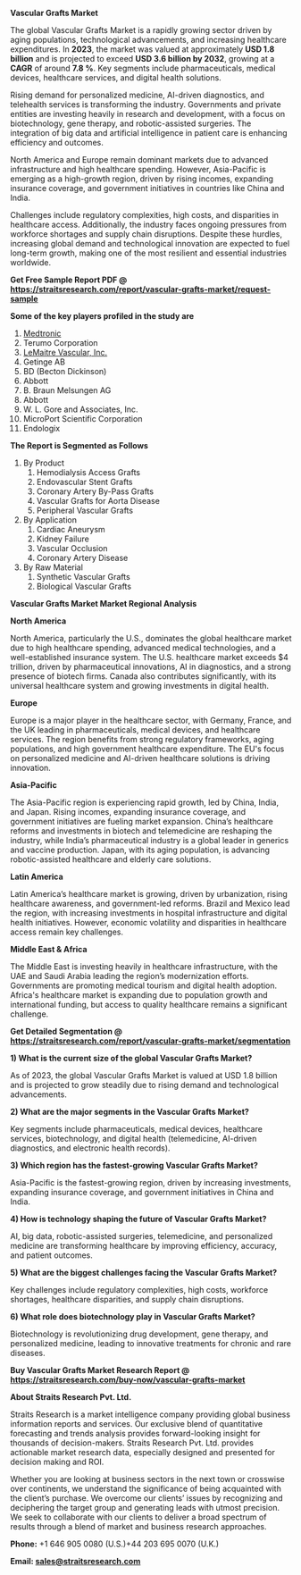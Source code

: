 <p><strong>Vascular Grafts Market</strong></p>
<p>The global Vascular Grafts Market is a rapidly growing sector driven by aging populations, technological advancements, and increasing healthcare expenditures. In <strong>2023</strong>, the market was valued at approximately <strong>USD 1.8 billion</strong> and is projected to exceed <strong>USD 3.6 billion</strong><strong> by 2032</strong>, growing at a <strong>CAGR</strong> of around <strong>7.8 %</strong>. Key segments include pharmaceuticals, medical devices, healthcare services, and digital health solutions.</p>
<p>Rising demand for personalized medicine, AI-driven diagnostics, and telehealth services is transforming the industry. Governments and private entities are investing heavily in research and development, with a focus on biotechnology, gene therapy, and robotic-assisted surgeries. The integration of big data and artificial intelligence in patient care is enhancing efficiency and outcomes.</p>
<p>North America and Europe remain dominant markets due to advanced infrastructure and high healthcare spending. However, Asia-Pacific is emerging as a high-growth region, driven by rising incomes, expanding insurance coverage, and government initiatives in countries like China and India.</p>
<p>Challenges include regulatory complexities, high costs, and disparities in healthcare access. Additionally, the industry faces ongoing pressures from workforce shortages and supply chain disruptions. Despite these hurdles, increasing global demand and technological innovation are expected to fuel long-term growth, making one of the most resilient and essential industries worldwide.</p>
<p><strong>Get Free Sample Report PDF @ <a href=https://straitsresearch.com/report/vascular-grafts-market/request-sample>https://straitsresearch.com/report/vascular-grafts-market/request-sample</a></strong></p>
<div><strong>Some of the key players profiled in the study are</strong></div>
<p><ol>
<li><a href=""https://www.medtronic.com/in-en/index.html"" target=""_blank"">Medtronic</a></li>
<li>Terumo Corporation</li>
<li><a href=""https://www.lemaitre.com/"" target=""_blank"">LeMaitre Vascular, Inc.</a></li>
<li>Getinge AB</li>
<li>BD (Becton Dickinson)</li>
<li>Abbott</li>
<li>B. Braun Melsungen AG</li>
<li>Abbott</li>
<li>W. L. Gore and Associates, Inc.</li>
<li>MicroPort Scientific Corporation</li>
<li>Endologix</li>
</ol></p>
<p><strong>The Report is Segmented as Follows</strong></p>
<p><ol>
<li>By Product
<ol>
<li>Hemodialysis Access Grafts</li>
<li>Endovascular Stent Grafts</li>
<li>Coronary Artery By-Pass Grafts</li>
<li>Vascular Grafts for Aorta Disease</li>
<li>Peripheral Vascular Grafts</li>
</ol>
</li>
<li>By Application
<ol>
<li>Cardiac Aneurysm</li>
<li>Kidney Failure</li>
<li>Vascular Occlusion</li>
<li>Coronary Artery Disease</li>
</ol>
</li>
<li>By Raw Material
<ol>
<li>Synthetic Vascular Grafts</li>
<li>Biological Vascular Grafts</li>
</ol>
</li>
</ol></p>
<p><strong>Vascular Grafts Market Market Regional Analysis</strong></p>
<p><strong>North America</strong></p>
<p>North America, particularly the U.S., dominates the global healthcare market due to high healthcare spending, advanced medical technologies, and a well-established insurance system. The U.S. healthcare market exceeds $4 trillion, driven by pharmaceutical innovations, AI in diagnostics, and a strong presence of biotech firms. Canada also contributes significantly, with its universal healthcare system and growing investments in digital health.</p>
<p><strong>Europe</strong></p>
<p>Europe is a major player in the healthcare sector, with Germany, France, and the UK leading in pharmaceuticals, medical devices, and healthcare services. The region benefits from strong regulatory frameworks, aging populations, and high government healthcare expenditure. The EU's focus on personalized medicine and AI-driven healthcare solutions is driving innovation.</p>
<p><strong>Asia-Pacific</strong></p>
<p>The Asia-Pacific region is experiencing rapid growth, led by China, India, and Japan. Rising incomes, expanding insurance coverage, and government initiatives are fueling market expansion. China&rsquo;s healthcare reforms and investments in biotech and telemedicine are reshaping the industry, while India&rsquo;s pharmaceutical industry is a global leader in generics and vaccine production. Japan, with its aging population, is advancing robotic-assisted healthcare and elderly care solutions.</p>
<p><strong>Latin America</strong></p>
<p>Latin America&rsquo;s healthcare market is growing, driven by urbanization, rising healthcare awareness, and government-led reforms. Brazil and Mexico lead the region, with increasing investments in hospital infrastructure and digital health initiatives. However, economic volatility and disparities in healthcare access remain key challenges.</p>
<p><strong>Middle East &amp; Africa</strong></p>
<p>The Middle East is investing heavily in healthcare infrastructure, with the UAE and Saudi Arabia leading the region&rsquo;s modernization efforts. Governments are promoting medical tourism and digital health adoption. Africa's healthcare market is expanding due to population growth and international funding, but access to quality healthcare remains a significant challenge.</p>
<p><strong>Get Detailed Segmentation @ <a href=https://straitsresearch.com/report/vascular-grafts-market/segmentation>https://straitsresearch.com/report/vascular-grafts-market/segmentation</a></strong></p>
<p><strong>1) What is the current size of the global Vascular Grafts Market?</strong></p>
<p>As of 2023, the global Vascular Grafts Market is valued at USD 1.8 billion and is projected to grow steadily due to rising demand and technological advancements.</p>
<p><strong>2) What are the major segments in the Vascular Grafts Market?</strong></p>
<p>Key segments include pharmaceuticals, medical devices, healthcare services, biotechnology, and digital health (telemedicine, AI-driven diagnostics, and electronic health records).</p>
<p><strong>3) Which region has the fastest-growing Vascular Grafts Market?</strong></p>
<p>Asia-Pacific is the fastest-growing region, driven by increasing investments, expanding insurance coverage, and government initiatives in China and India.</p>
<p><strong>4) How is technology shaping the future of Vascular Grafts Market?</strong></p>
<p>AI, big data, robotic-assisted surgeries, telemedicine, and personalized medicine are transforming healthcare by improving efficiency, accuracy, and patient outcomes.</p>
<p><strong>5) What are the biggest challenges facing the Vascular Grafts Market?</strong></p>
<p>Key challenges include regulatory complexities, high costs, workforce shortages, healthcare disparities, and supply chain disruptions.</p>
<p><strong>6) What role does biotechnology play in Vascular Grafts Market?</strong></p>
<p>Biotechnology is revolutionizing drug development, gene therapy, and personalized medicine, leading to innovative treatments for chronic and rare diseases.</p>
<p><strong>Buy Vascular Grafts Market Research Report @ <a href=https://straitsresearch.com/buy-now/vascular-grafts-market>https://straitsresearch.com/buy-now/vascular-grafts-market</a></strong></p>
<p><strong>About Straits Research Pvt. Ltd.</strong></p>
<p>Straits Research is a market intelligence company providing global business information reports and services. Our exclusive blend of quantitative forecasting and trends analysis provides forward-looking insight for thousands of decision-makers. Straits Research Pvt. Ltd. provides actionable market research data, especially designed and presented for decision making and ROI.</p>
<p>Whether you are looking at business sectors in the next town or crosswise over continents, we understand the significance of being acquainted with the client&rsquo;s purchase. We overcome our clients&rsquo; issues by recognizing and deciphering the target group and generating leads with utmost precision. We seek to collaborate with our clients to deliver a broad spectrum of results through a blend of market and business research approaches.</p>
<p><strong><strong>Phone:</strong></strong> +1 646 905 0080 (U.S.)+44 203 695 0070 (U.K.)</p>
<p><strong><strong>Email: </strong></strong><a href=mailto:sales@straitsresearch.com><strong><u><strong>sales@straitsresearch.com</strong></u></strong></a></p>

